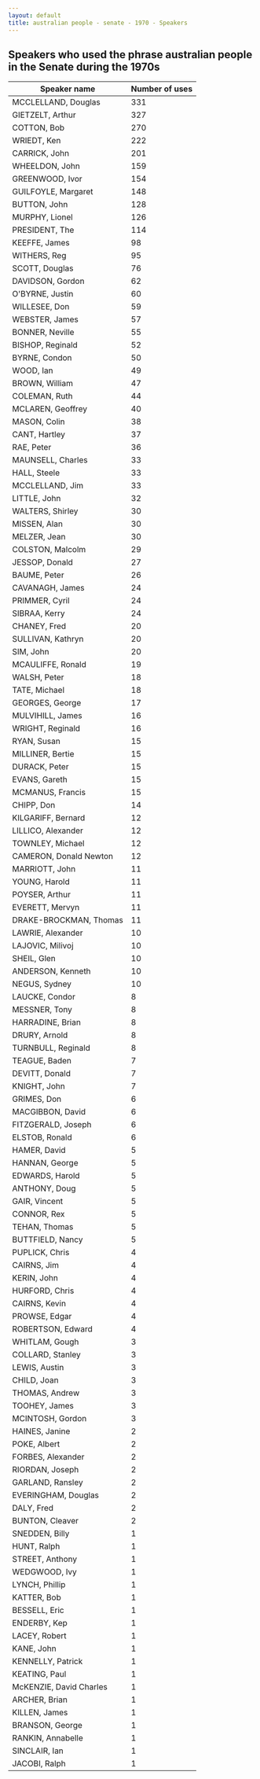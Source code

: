```yaml
---
layout: default
title: australian people - senate - 1970 - Speakers
---
```

## Speakers who used the phrase **australian people** in the Senate during the 1970s

| Speaker name | Number of uses |
|--------------|----------------|
|MCCLELLAND, Douglas|331|
|GIETZELT, Arthur|327|
|COTTON, Bob|270|
|WRIEDT, Ken|222|
|CARRICK, John|201|
|WHEELDON, John|159|
|GREENWOOD, Ivor|154|
|GUILFOYLE, Margaret|148|
|BUTTON, John|128|
|MURPHY, Lionel|126|
|PRESIDENT, The|114|
|KEEFFE, James|98|
|WITHERS, Reg|95|
|SCOTT, Douglas|76|
|DAVIDSON, Gordon|62|
|O'BYRNE, Justin|60|
|WILLESEE, Don|59|
|WEBSTER, James|57|
|BONNER, Neville|55|
|BISHOP, Reginald|52|
|BYRNE, Condon|50|
|WOOD, Ian|49|
|BROWN, William|47|
|COLEMAN, Ruth|44|
|MCLAREN, Geoffrey|40|
|MASON, Colin|38|
|CANT, Hartley|37|
|RAE, Peter|36|
|MAUNSELL, Charles|33|
|HALL, Steele|33|
|MCCLELLAND, Jim|33|
|LITTLE, John|32|
|WALTERS, Shirley|30|
|MISSEN, Alan|30|
|MELZER, Jean|30|
|COLSTON, Malcolm|29|
|JESSOP, Donald|27|
|BAUME, Peter|26|
|CAVANAGH, James|24|
|PRIMMER, Cyril|24|
|SIBRAA, Kerry|24|
|CHANEY, Fred|20|
|SULLIVAN, Kathryn|20|
|SIM, John|20|
|MCAULIFFE, Ronald|19|
|WALSH, Peter|18|
|TATE, Michael|18|
|GEORGES, George|17|
|MULVIHILL, James|16|
|WRIGHT, Reginald|16|
|RYAN, Susan|15|
|MILLINER, Bertie|15|
|DURACK, Peter|15|
|EVANS, Gareth|15|
|MCMANUS, Francis|15|
|CHIPP, Don|14|
|KILGARIFF, Bernard|12|
|LILLICO, Alexander|12|
|TOWNLEY, Michael|12|
|CAMERON, Donald Newton|12|
|MARRIOTT, John|11|
|YOUNG, Harold|11|
|POYSER, Arthur|11|
|EVERETT, Mervyn|11|
|DRAKE-BROCKMAN, Thomas|11|
|LAWRIE, Alexander|10|
|LAJOVIC, Milivoj|10|
|SHEIL, Glen|10|
|ANDERSON, Kenneth|10|
|NEGUS, Sydney|10|
|LAUCKE, Condor|8|
|MESSNER, Tony|8|
|HARRADINE, Brian|8|
|DRURY, Arnold|8|
|TURNBULL, Reginald|8|
|TEAGUE, Baden|7|
|DEVITT, Donald|7|
|KNIGHT, John|7|
|GRIMES, Don|6|
|MACGIBBON, David|6|
|FITZGERALD, Joseph|6|
|ELSTOB, Ronald|6|
|HAMER, David|5|
|HANNAN, George|5|
|EDWARDS, Harold|5|
|ANTHONY, Doug|5|
|GAIR, Vincent|5|
|CONNOR, Rex|5|
|TEHAN, Thomas|5|
|BUTTFIELD, Nancy|5|
|PUPLICK, Chris|4|
|CAIRNS, Jim|4|
|KERIN, John|4|
|HURFORD, Chris|4|
|CAIRNS, Kevin|4|
|PROWSE, Edgar|4|
|ROBERTSON, Edward|4|
|WHITLAM, Gough|3|
|COLLARD, Stanley|3|
|LEWIS, Austin|3|
|CHILD, Joan|3|
|THOMAS, Andrew|3|
|TOOHEY, James|3|
|MCINTOSH, Gordon|3|
|HAINES, Janine|2|
|POKE, Albert|2|
|FORBES, Alexander|2|
|RIORDAN, Joseph|2|
|GARLAND, Ransley|2|
|EVERINGHAM, Douglas|2|
|DALY, Fred|2|
|BUNTON, Cleaver|2|
|SNEDDEN, Billy|1|
|HUNT, Ralph|1|
|STREET, Anthony|1|
|WEDGWOOD, Ivy|1|
|LYNCH, Phillip|1|
|KATTER, Bob|1|
|BESSELL, Eric|1|
|ENDERBY, Kep|1|
|LACEY, Robert|1|
|KANE, John|1|
|KENNELLY, Patrick|1|
|KEATING, Paul|1|
|McKENZIE, David Charles|1|
|ARCHER, Brian|1|
|KILLEN, James|1|
|BRANSON, George|1|
|RANKIN, Annabelle|1|
|SINCLAIR, Ian|1|
|JACOBI, Ralph|1|
